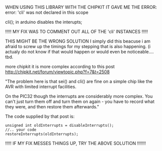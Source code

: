 WHEN USING THIS LIBRARY WITH THE CHIPKIT IT GAVE ME THE ERROR:
error: 'cli' was not declared in this scope 

cli(); in arduino disables the interupts; 

!!!!!  MY FIX WAS TO COMMENT OUT ALL OF THE 'cli' INSTANCES   !!!!!

THIS MIGHT BE THE WRONG SOLUTION <SEE BELOW> I simply did this beacuse i am afraid to screw up the timings for my 
stepping that is also happening. (i actualy do not know if that would happen or would even be noticeable.... tbd.

more chipkit it is more complex according to this post
http://chipkit.net/forum/viewtopic.php?f=7&t=2508

"The problem here is that sei() and cli() are fine on a simple chip like the AVR with limited interrupt facilities.

On the PIC32 though the interrupts are considerably more complex. You can't just turn them off and turn them on again - you have to record what they were, and then restore them afterwards."

The code supplied by that post is:

	unsigned int oldInterrupts = disableInterrupts();
	//.. your code
	restoreInterrupts(oldInterrupts);

!!!!!  IF MY FIX MESSES THINGS UP, TRY THE ABOVE SOLUTION  !!!!!!!
